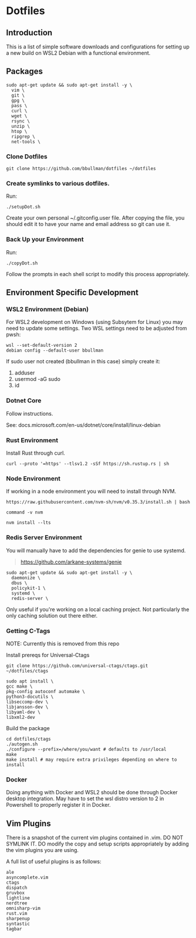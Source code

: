 # Dotfiles

## Introduction

This is a list of simple software downloads and configurations for 
setting up a new build on WSL2 Debian with a functional environment.

## Packages
```
sudo apt-get update && sudo apt-get install -y \
  vim \
  git \
  gpg \
  pass \
  curl \
  wget \
  rsync \
  unzip \
  htop \
  ripgrep \
  net-tools \
```

### Clone Dotfiles

```
git clone https://github.com/bbullman/dotfiles ~/dotfiles
```
 
### Create symlinks to various dotfiles.

Run:
```
./setupDot.sh
```

Create your own personal ~/.gitconfig.user file. After copying the file,
you should edit it to have your name and email address so git can use it.

### Back Up your Environment

Run:
```
./copyDot.sh
```

Follow the prompts in each shell script to modify this process appropriately.

## Environment Specific Development

### WSL2 Environment (Debian)

For WSL2 development on Windows (using Subsytem for Linux) you may need to update some settings. Two WSL settings need to be adjusted from pwsh:

```
wsl --set-default-version 2
debian config --default-user bbullman

```
If sudo user not created (bbullman in this case) simply create it:

1. adduser <bbullman>
2. usermod -aG sudo <bbullman> 
3. id <bbullman>

### Dotnet Core

Follow instructions.

See: docs.microsoft.com/en-us/dotnet/core/install/linux-debian

### Rust Environment

Install Rust through curl.

```
curl --proto '=https' --tlsv1.2 -sSf https://sh.rustup.rs | sh
```

### Node Environment

If working in a node environment you will need to install through NVM.

```
https://raw.githubusercontent.com/nvm-sh/nvm/v0.35.3/install.sh | bash

command -v nvm

nvm install --lts
```

### Redis Server Environment

You will manually have to add the dependencies for genie to use systemd.
> https://github.com/arkane-systems/genie

```
sudo apt-get update && sudo apt-get install -y \
  daemonize \
  dbus \
  policykit-1 \
  systemd \
  redis-server \
```
Only useful if you're working on a local caching project. Not particularly the only caching solution out there either.

### Getting C-Tags

NOTE: Currently this is removed from this repo

Install prereqs for Universal-Ctags
```
git clone https://github.com/universal-ctags/ctags.git ~/dotfiles/ctags

sudo apt install \
gcc make \
pkg-config autoconf automake \
python3-docutils \
libseccomp-dev \
libjansson-dev \
libyaml-dev \
libxml2-dev
```

Build the package

```
cd dotfiles/ctags
./autogen.sh
./configure --prefix=/where/you/want # defaults to /usr/local
make
make install # may require extra privileges depending on where to install
```
### Docker

Doing anything with Docker and WSL2 should be done through Docker desktop integration. May have to set the wsl distro version to 2 in Powershell to properly register it in Docker.

## Vim Plugins 

There is a snapshot of the current vim plugins contained in .vim. DO NOT SYMLINK IT. DO modify the copy and setup scripts appropriately by adding the vim plugins you are using.

A full list of useful plugins is as follows:

```
ale
asyncomplete.vim
ctags
dispatch
gruvbox
lightline
nerdtree
omnisharp-vim
rust.vim
sharpenup
syntastic
tagbar
```

